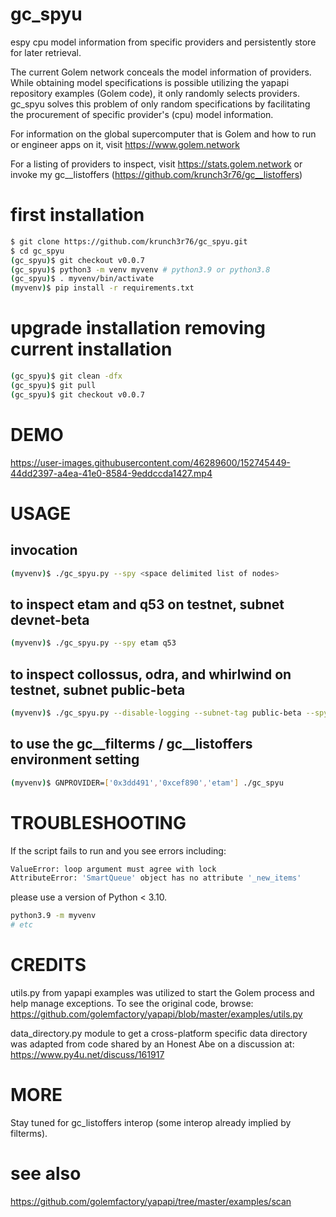 # gc_spyu
espy cpu model information from specific providers and persistently store for later retrieval.

The current Golem network conceals the model information of providers. While obtaining model specifications is possible utilizing the yapapi repository examples (Golem code), it only randomly selects providers.  gc_spyu solves this problem of only random specifications by facilitating the procurement of specific provider's (cpu) model information.

For information on the global supercomputer that is Golem and how to run or engineer apps on it, visit https://www.golem.network

For a listing of providers to inspect, visit https://stats.golem.network or invoke my gc__listoffers (https://github.com/krunch3r76/gc__listoffers)

# first installation
```bash
$ git clone https://github.com/krunch3r76/gc_spyu.git
$ cd gc_spyu
(gc_spyu)$ git checkout v0.0.7
(gc_spyu)$ python3 -m venv myvenv # python3.9 or python3.8
(gc_spyu)$ . myvenv/bin/activate
(myvenv)$ pip install -r requirements.txt
```

# upgrade installation removing current installation
```bash
(gc_spyu)$ git clean -dfx
(gc_spyu)$ git pull
(gc_spyu)$ git checkout v0.0.7
```

# DEMO

https://user-images.githubusercontent.com/46289600/152745449-44dd2397-a4ea-41e0-8584-9eddccda1427.mp4


# USAGE

## invocation
```bash
(myvenv)$ ./gc_spyu.py --spy <space delimited list of nodes>
```  
## to inspect etam and q53 on testnet, subnet devnet-beta
```bash
(myvenv)$ ./gc_spyu.py --spy etam q53
```
## to inspect collossus, odra, and whirlwind on testnet, subnet public-beta
```bash
(myvenv)$ ./gc_spyu.py --disable-logging --subnet-tag public-beta --spy collossus odra whirlwind
```

## to use the gc__filterms / gc__listoffers environment setting
```bash
(myvenv)$ GNPROVIDER=['0x3dd491','0xcef890','etam'] ./gc_spyu
```
# TROUBLESHOOTING
If the script fails to run and you see errors including:
```bash
ValueError: loop argument must agree with lock
AttributeError: 'SmartQueue' object has no attribute '_new_items'
```
please use a version of Python < 3.10.
```bash
python3.9 -m myvenv
# etc
```

# CREDITS
utils.py from yapapi examples was utilized to start the Golem process and help manage exceptions. To see the original code, browse: https://github.com/golemfactory/yapapi/blob/master/examples/utils.py

data_directory.py module to get a cross-platform specific data directory was adapted from code shared by an Honest Abe on a discussion at: https://www.py4u.net/discuss/161917


# MORE
Stay tuned for gc_listoffers interop (some interop already implied by filterms).

# see also
https://github.com/golemfactory/yapapi/tree/master/examples/scan

